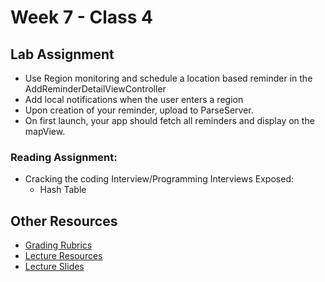 # Week 7 - Class 4
## Lab Assignment
* Use Region monitoring and schedule a location based reminder in the AddReminderDetailViewController
* Add local notifications when the user enters a region
* Upon creation of your reminder, upload to ParseServer.
* On first launch, your app should fetch all reminders and display on the mapView.

### Reading Assignment:
* Cracking the coding Interview/Programming Interviews Exposed:
  * Hash Table

## Other Resources
* [Grading Rubrics](../../resources/)
* [Lecture Resources](lecture/)
* [Lecture Slides](https://www.icloud.com/keynote/000n52A4TyAjhlmU1PRkuZF1w#Week7_Day4)
